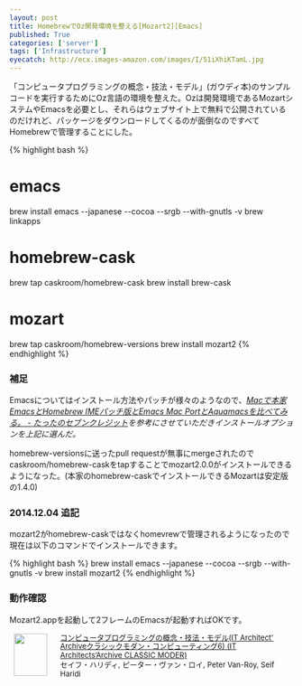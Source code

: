 ```yaml
---
layout: post
title: HomebrewでOz開発環境を整える[Mozart2][Emacs]
published: True
categories: ['server']
tags: ['Infrastructure']
eyecatch: http://ecx.images-amazon.com/images/I/51iXhiKTamL.jpg
---
```


「コンピュータプログラミングの概念・技法・モデル」(ガウディ本)のサンプルコードを実行するためにOz言語の環境を整えた。Ozは開発環境であるMozartシステムやEmacsを必要とし、それらはウェブサイト上で無料で公開されているのだけれど、パッケージをダウンロードしてくるのが面倒なのですべてHomebrewで管理することにした。

{% highlight bash %}
# emacs
brew install emacs --japanese --cocoa --srgb --with-gnutls -v
brew linkapps

# homebrew-cask
brew tap caskroom/homebrew-cask
brew install brew-cask

# mozart
brew tap caskroom/homebrew-versions
brew install mozart2
{% endhighlight %}

### 補足

Emacsについてはインストール方法やパッチが様々のようなので、<cite>[Macで本家EmacsとHomebrew IMEパッチ版とEmacs Mac PortとAquamacsを比べてみる。 - たったのセブンクレジット](http://www.sevencredit.com/2014/07/02/580/)を参考にさせていただきインストールオプションを上記に選んだ。

homebrew-versionsに送ったpull requestが無事にmergeされたのでcaskroom/homebrew-caskをtapすることでmozart2.0.0がインストールできるようになった。(本家のhomebrew-caskでインストールできるMozartは安定版の1.4.0)

### 2014.12.04 追記

mozart2がhomebrew-caskではなくhomevrewで管理されるようになったので現在は以下のコマンドでインストールできます。

{% highlight bash %}
brew install emacs --japanese --cocoa --srgb --with-gnutls -v
brew install mozart2
{% endhighlight %}

### 動作確認

Mozart2.appを起動して2フレームのEmacsが起動すればOKです。

<div class="babylink-box" style="overflow: hidden; font-size: small; zoom: 1; margin: 15px 0; text-align: left;"><div class="babylink-image" style="float: left; margin: 0px 15px 10px 0px; width: 75px; height: 75px; text-align: center;"><a href="http://www.amazon.co.jp/exec/obidos/ASIN/4798113468/mrk1869-22/" rel="nofollow" target="_blank"><img style="border-top: medium none; border-right: medium none; border-bottom: medium none; border-left: medium none;" src="http://ecx.images-amazon.com/images/I/51iXhiKTamL._SL75_.jpg" width="59" height="75" /></a></div><div class="babylink-info" style="overflow: hidden; zoom: 1; line-height: 120%;"><div class="babylink-title" style="margin-bottom: 2px; line-height: 120%;"><a href="http://www.amazon.co.jp/exec/obidos/ASIN/4798113468/mrk1869-22/" rel="nofollow" target="_blank">コンピュータプログラミングの概念・技法・モデル(IT Architect' Archiveクラシックモダン・コンピューティング6) (IT Architects’Archive CLASSIC MODER)</a></div><div class="babylink-manufacturer" style="margin-bottom: 5px;">セイフ・ハリディ, ピーター・ヴァン・ロイ, Peter Van-Roy, Seif Haridi</div></div><div class="booklink-footer" style="clear: left"></div></div>
